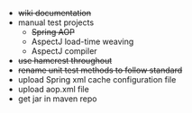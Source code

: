   * ~~wiki documentation~~
  * manual test projects
    * ~~Spring AOP~~
    * AspectJ load-time weaving
    * AspectJ compiler
  * ~~use hamcrest throughout~~
  * ~~rename unit test methods to follow standard~~
  * upload Spring xml cache configuration file
  * upload aop.xml file
  * get jar in maven repo